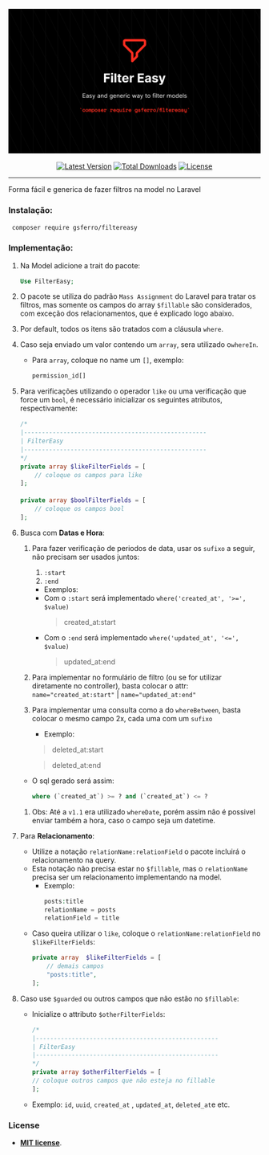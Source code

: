<p align="center">
    <img src="logo.png" alt="FilterEasy">
    <p align="center">
        <a href="https://packagist.org/packages/gsferro/filtereasy"><img alt="Latest Version" src="https://img.shields.io/packagist/v/gsferro/filtereasy"></a>
        <a href="https://packagist.org/packages/gsferro/filtereasy"><img alt="Total Downloads" src="https://img.shields.io/packagist/dt/gsferro/filtereasy"></a>
        <a href="https://packagist.org/packages/gsferro/filtereasy"><img alt="License" src="https://img.shields.io/packagist/l/gsferro/filtereasy"></a>
    </p>
</p>

------
Forma fácil e generica de fazer filtros na model no Laravel 

### Instalação:

```shell 
 composer require gsferro/filtereasy
```

### Implementação:

1. Na Model adicione a trait do pacote:
    ```php
    Use FilterEasy;
    ```

1. O pacote se utiliza do padrão `Mass Assignment` do Laravel para tratar os filtros, mas somente os campos do array 
`$fillable` são considerados, com exceção dos relacionamentos, que é explicado logo abaixo.

1. Por default, todos os itens são tratados com a cláusula `where`. 

1. Caso seja enviado um valor contendo um `array`, sera utilizado o`whereIn`.
   - Para `array`, coloque no name um `[]`, exemplo:
       ```php
       permission_id[]
       ```

1. Para verificações utilizando o operador `like` ou uma verificação que force um `bool`, é necessário inicializar os 
seguintes atributos, respectivamente:
    ```php
    /*
    |---------------------------------------------------
    | FilterEasy
    |---------------------------------------------------
    */
    private array $likeFilterFields = [
        // coloque os campos para like
    ];
    
    private array $boolFilterFields = [
        // coloque os campos bool
    ];
    ```

1. Busca com **Datas e Hora**:
   1. Para fazer verificação de periodos de data, usar os `sufixo` a seguir, não precisam ser usados juntos:
       1. `:start`
       1. `:end`

       -  Exemplos:
         - Com o `:start` será implementado `where('created_at', '>=', $value)`
            >  created_at:start
         - Com o `:end` será implementado `where('updated_at', '<=', $value)`  
            >  updated_at:end

    1. Para implementar no formulário de filtro (ou se for utilizar diretamente no controller), basta colocar o attr: 
     `name="created_at:start"` | `name="updated_at:end"`
    
    1. Para implementar uma consulta como a do `whereBetween`, basta colocar o mesmo campo 2x, cada uma com um  `sufixo` 
       -  Exemplo:
       > deleted_at:start
        
       > deleted_at:end 

    - O sql gerado será assim:
      ```` sql
      where (`created_at`) >= ? and (`created_at`) <= ?  
      ````
      
    1. Obs: Até a  `v1.1` era utilizado `whereDate`, porém assim não é possivel enviar também a hora, caso o campo 
    seja um datetime.

1. Para **Relacionamento**:
    
   - Utilize a notação `relationName:relationField` o pacote incluirá o relacionamento na query.
   - Esta notação não precisa estar no `$fillable`, mas o `relationName` precisa ser um relacionamento implementando na 
     model.
     -   Exemplo:
           ```php
           posts:title
           relationName = posts
           relationField = title
           ```
   - Caso queira utilizar o `like`, coloque o `relationName:relationField` no `$likeFilterFields`:
       ```php
       private array  $likeFilterFields = [
           // demais campos
           "posts:title",
     ];
       ```
1. Caso use `$guarded` ou outros campos que não estão no `$fillable`:

    - Inicialize o attributo ``$otherFilterFields``: 
        ```php
       /*
       |---------------------------------------------------
       | FilterEasy
       |---------------------------------------------------
       */
       private array $otherFilterFields = [
       // coloque outros campos que não esteja no fillable
       ];
      ``` 
    -  Exemplo: ``id``, ``uuid``, ``created_at`` , ``updated_at``, ``deleted_at``e etc.

### License

- **[MIT license](https://opensource.org/licenses/MIT)**.